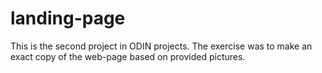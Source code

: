 # landing-page
This is the second project in ODIN projects.
The exercise was to make an exact copy of the web-page based on provided 
pictures.
